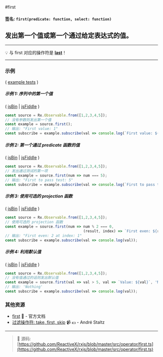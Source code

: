 #first

#### 签名: `first(predicate: function, select: function)`

## 发出第一个值或第一个通过给定表达式的值。

---

:bulb: 与 first 对应的操作符是 [**last**](last.md)！

---

### 示例

( [example tests](https://github.com/btroncone/learn-rxjs/blob/master/operators/specs/filtering/first-spec.ts) )

##### 示例 1: 序列中的第一个值

( [jsBin](http://jsbin.com/kayenuxoma/1/edit?js,console) | [jsFiddle](https://jsfiddle.net/btroncone/uncey4v9/) )

```js
const source = Rx.Observable.from([1,2,3,4,5]);
// 没有参数则发出第一个值
const example = source.first();
// 输出: "First value: 1"
const subscribe = example.subscribe(val => console.log(`First value: ${val}`));
```

##### 示例 2: 第一个通过 predicate 函数的值

( [jsBin](http://jsbin.com/pujowawovu/1/edit?js,console) | [jsFiddle](https://jsfiddle.net/btroncone/pt36r8cu/) )

```js
const source = Rx.Observable.from([1,2,3,4,5]);
// 发出通过测试的第一项
const example = source.first(num => num === 5);
// 输出: "First to pass test: 5"
const subscribe = example.subscribe(val => console.log(`First to pass test: ${val}`));
```

##### 示例 3: 使用可选的 projection 函数

( [jsBin](http://jsbin.com/qijekijaja/1/edit?js,console) | [jsFiddle](https://jsfiddle.net/btroncone/qosu0cx6/) )

```js
const source = Rx.Observable.from([1,2,3,4,5]);
// 使用可选的 projection 函数
const example = source.first(num => num % 2 === 0, 
                                    (result, index) => `First even: ${result} is at index: ${index}`);
// 输出: "First even: 2 at index: 1"
const subscribe = example.subscribe(val => console.log(val));
```

##### 示例 4: 利用默认值

( [jsBin](http://jsbin.com/qoganeleqa/1/edit?js,console) | [jsFiddle](https://jsfiddle.net/btroncone/owx2jdg1/3/) )

```js
const source = Rx.Observable.from([1,2,3,4,5]);
// 没有值通过的话则发出默认值
const example = source.first(val => val > 5, val => `Value: ${val}`, 'Nothing');
// 输出: 'Nothing'
const subscribe = example.subscribe(val => console.log(val));
```

### 其他资源

* [first](http://cn.rx.js.org/class/es6/Observable.js~Observable.html#instance-method-first) :newspaper: - 官方文档
* [过滤操作符: take, first, skip](https://egghead.io/lessons/rxjs-filtering-operators-take-first-skip?course=rxjs-beyond-the-basics-operators-in-depth) :video_camera: :dollar: - André Staltz

---
> :file_folder: 源码:  [https://github.com/ReactiveX/rxjs/blob/master/src/operator/first.ts](https://github.com/ReactiveX/rxjs/blob/master/src/operator/first.ts)
